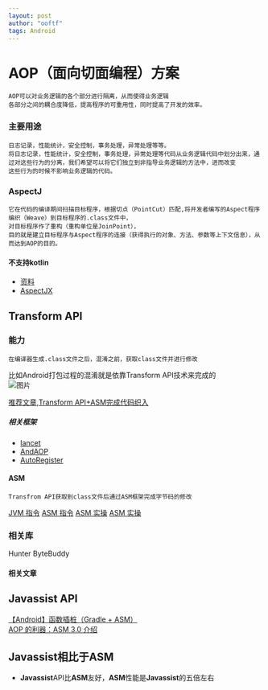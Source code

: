 ```yaml
---
layout: post
author: "ooftf"
tags: Android
---
```


# AOP（面向切面编程）方案
    AOP可以对业务逻辑的各个部分进行隔离，从而使得业务逻辑
    各部分之间的耦合度降低，提高程序的可重用性，同时提高了开发的效率。
### 主要用途
    日志记录，性能统计，安全控制，事务处理，异常处理等等。
    将日志记录，性能统计，安全控制，事务处理，异常处理等代码从业务逻辑代码中划分出来，通过对这些行为的分离，我们希望可以将它们独立到非指导业务逻辑的方法中，进而改变
    这些行为的时候不影响业务逻辑的代码。

### AspectJ
    它在代码的编译期间扫描目标程序，根据切点（PointCut）匹配,将开发者编写的Aspect程序编织（Weave）到目标程序的.class文件中，  
    对目标程序作了重构（重构单位是JoinPoint），  
    目的就是建立目标程序与Aspect程序的连接（获得执行的对象、方法、参数等上下文信息），从而达到AOP的目的。
#### 不支持kotlin
* [资料](https://blog.csdn.net/weelyy/article/details/78987087)
* [AspectJX](https://github.com/HujiangTechnology/gradle_plugin_android_aspectjx)
##  Transform API
### 能力
    在编译器生成.class文件之后，混淆之前，获取class文件并进行修改
比如Android打包过程的混淆就是依靠Transform API技术来完成的  
![图片](https://oscimg.oschina.net/oscnet/86f8adb0-8713-4349-b2f7-384fcf81a64b.png)

[推荐文章,Transform API+ASM完成代码织入](https://my.oschina.net/u/4568043/blog/4521743)  
##### 相关框架
* [lancet](https://github.com/eleme/lancet)
* [AndAOP](https://github.com/luckybilly/AndAOP)
* [AutoRegister](https://github.com/luckybilly/AutoRegister)
#### ASM
    Transfrom API获取到class文件后通过ASM框架完成字节码的修改
[JVM 指令](https://blog.csdn.net/tanggao1314/article/details/53260891)
[ASM 指令](https://www.jianshu.com/p/d8c2ada6e82f)
[ASM 实操](https://segmentfault.com/a/1190000022403863)
[ASM 实操](https://blog.csdn.net/fedorafrog/article/details/104538652/)
### 相关库
Hunter
ByteBuddy
#### 相关文章
## Javassist API
[【Android】函数插桩（Gradle + ASM）](https://www.jianshu.com/p/16ed4d233fd1)  
[AOP 的利器：ASM 3.0 介绍](https://developer.ibm.com/zh/articles/j-lo-asm30/)

## Javassist相比于ASM
* **Javassist**API比**ASM**友好，**ASM**性能是**Javassist**的五倍左右


